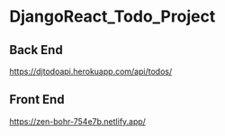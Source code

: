 # DjangoReact_Todo_Project
## Back End
[https://djtodoapi.herokuapp.com/api/todos/ ](https://djtodoapi.herokuapp.com/api/todos/)

## Front End
[https://zen-bohr-754e7b.netlify.app/ ](https://zen-bohr-754e7b.netlify.app/)

